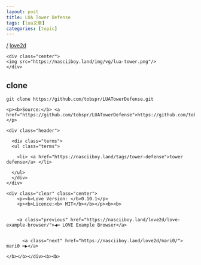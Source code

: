 ```yaml
---
layout: post
title: LUA Tower Defense 
tags: [lua文章]
categories: [topic]
---
```

<div class="clear"><a href="https://nasciiboy.land">/</a> <span><a href="https://nasciiboy.land/love2d">love2d</a></span></div>

  
    <div class="center">
    <img src="https://nasciiboy.land/img/vg/lua-tower.png"/>
    </div>

    

<h2 id="clone">clone</h2>

<pre><code class="language-sh">git clone https://github.com/tobspr/LUATowerDefense.git
</code></pre>


    <p><b>Source:</b> <a href="https://github.com/tobspr/LUATowerDefense">https://github.com/tobspr/LUATowerDefense</a></p>

    <div class="header">
      
      <div class="terms">
      <ul class="terms">
        
        <li> <a href="https://nasciiboy.land/tags/tower-defense">tower defense</a> </li>
        
      </ul>
      </div>
    </div>

    <div class="clear" class="center">
        <p><b>Love Version: </b>0.10.1</p>
        <p><b>Licence:<b> MIT</b></b></p><b><b>

        
        <a class="previous" href="https://nasciiboy.land/love2d/love-example-browser/">◀━ LOVE Example Browser</a>
        
        
          <a class="next" href="https://nasciiboy.land/love2d/mari0/"> mari0 ━▶</a>
        
    </b></b></div><b><b>

</b></b>